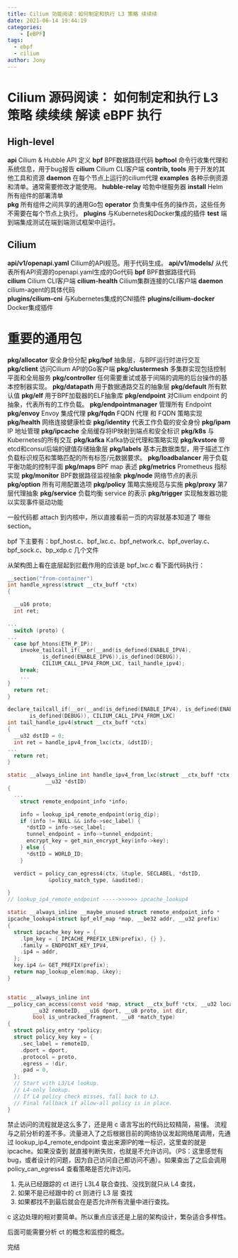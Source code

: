 ```yaml
---
title: Cilium 功能阅读：如何制定和执行 L3 策略 续续续
date: 2021-06-14 19:44:19
categories: 
	- [eBPF]
tags:
  - ebpf
  - cilium
author: Jony
---
```




# Cilium 源码阅读： 如何制定和执行 L3 策略 续续续 解读 eBPF 执行

## High-level

**api**
  Cilium & Hubble API 定义
**bpf**
  BPF数据路径代码
**bpftool**
  命令行收集代理和系统信息，用于bug报告
**cilium**
  Cilium CLI客户端
**contrib, tools**
  用于开发的其他工具和资源
**daemon**
  在每个节点上运行的cilium代理
**examples**
  各种示例资源和清单。通常需要修改才能使用。
**hubble-relay**
  哈勃中继服务器
**install**
  Helm 所有组件的部署清单  
**pkg**
  所有组件之间共享的通用Go包
**operator**
  负责集中任务的操作员，这些任务不需要在每个节点上执行。
**plugins**
  与Kubernetes和Docker集成的插件
**test**
  端到端集成测试在端到端测试框架中运行。  


## Cilium

**api/v1/openapi.yaml**
  Cilium的API规范。用于代码生成。
**api/v1/models/**
  从代表所有API资源的openapi.yaml生成的Go代码
**bpf**
  BPF数据路径代码  
**cilium**
  Cilium CLI客户端
**cilium-health**
  Cilium集群连接的CLI客户端
**daemon**
  cilium-agent的具体代码    
**plugins/cilium-cni**
  与Kubernetes集成的CNI插件
**plugins/cilium-docker**
  Docker集成插件

# 重要的通用包  

**pkg/allocator**
  安全身份分配
**pkg/bpf**
  抽象层，与BPF运行时进行交互  
**pkg/client**
  访问Cilium API的Go客户端
**pkg/clustermesh**
  多集群实现包括控制平面和全局服务
**pkg/controller**
  任何需要重试或基于间隔的调用的后台操作的基本控制器实现。
**pkg/datapath**
  用于数据通路交互的抽象层
**pkg/default**
  所有默认值
**pkg/elf**
  用于BPF加载器的ELF抽象库
**pkg/endpoint**
  对Cilium endpoint 的抽象，代表所有的工作负载。
**pkg/endpointmanager**
  管理所有 Endpoint
**pkg/envoy**
  Envoy 集成代理
**pkg/fqdn**
  FQDN 代理 和 FQDN 策略实现
**pkg/health**
  网络连接健康检查
**pkg/identity**
    代表工作负载的安全身份
**pkg/ipam**
  IP 地址管理
**pkg/ipcache**
  全局缓存将IP映射到端点和安全标识
**pkg/k8s**
  与Kubernetes的所有交互
**pkg/kafka**
  Kafka协议代理和策略实现
**pkg/kvstore**
  带etcd和consul后端的键值存储抽象层
**pkg/labels**
  基本元数据类型，用于描述工作负载标识规范和策略匹配的所有标签/元数据要求。
**pkg/loadbalancer**
  用于负载平衡功能的控制平面
**pkg/maps**
  BPF map 表述
**pkg/metrics**
  Prometheus 指标实现
**pkg/monitor**
  BPF数据路径监视抽象
**pkg/node**
  网络节点的表示
**pkg/option**
  所有可用配置选项
**pkg/policy**
  策略实施规范与实施
**pkg/proxy**
  第7层代理抽象
**pkg/service**
  负载均衡 service 的表示
**pkg/trigger**
  实现触发器功能以实现事件驱动功能



一般代码都  attach 到内核中，所以直接看前一页的内容就基本知道了 哪些  section。

bpf 下主要有：bpf_host.c、bpf_lxc.c、bpf_network.c、bpf_overlay.c、bpf_sock.c、bp_xdp.c 几个文件

从架构图上看在底层起到拦截作用的应该是 bpf_lxc.c 看下面代码执行：

```c
__section("from-container")
int handle_xgress(struct __ctx_buff *ctx)
{

  __u16 proto;
  int ret;

...
  switch (proto) {
...
  case bpf_htons(ETH_P_IP):
    invoke_tailcall_if(__or(__and(is_defined(ENABLE_IPV4), 
           is_defined(ENABLE_IPV6)),is_defined(DEBUG)),
           CILIUM_CALL_IPV4_FROM_LXC, tail_handle_ipv4);
    break;
    ...
}
  return ret;
}

declare_tailcall_if(__or(__and(is_defined(ENABLE_IPV4), is_defined(ENABLE_IPV6)),
       is_defined(DEBUG)), CILIUM_CALL_IPV4_FROM_LXC)
int tail_handle_ipv4(struct __ctx_buff *ctx)
{
  __u32 dstID = 0;
  int ret = handle_ipv4_from_lxc(ctx, &dstID);
...
  return ret;
}

static __always_inline int handle_ipv4_from_lxc(struct __ctx_buff *ctx,
            __u32 *dstID)
{
  ...
    struct remote_endpoint_info *info;

    info = lookup_ip4_remote_endpoint(orig_dip);
    if (info != NULL && info->sec_label) {
      *dstID = info->sec_label;
      tunnel_endpoint = info->tunnel_endpoint;
      encrypt_key = get_min_encrypt_key(info->key);
    } else {
      *dstID = WORLD_ID;
    }

  verdict = policy_can_egress4(ctx, &tuple, SECLABEL, *dstID,
             &policy_match_type, &audited);

}  
// lookup_ip4_remote_endpoint ----->>>>>> ipcache_lookup4

static __always_inline __maybe_unused struct remote_endpoint_info *
ipcache_lookup4(struct bpf_elf_map *map, __be32 addr, __u32 prefix)
{
  struct ipcache_key key = {
    .lpm_key = { IPCACHE_PREFIX_LEN(prefix), {} },
    .family = ENDPOINT_KEY_IPV4,
    .ip4 = addr,
  };
  key.ip4 &= GET_PREFIX(prefix);
  return map_lookup_elem(map, &key);
}


static __always_inline int
__policy_can_access(const void *map, struct __ctx_buff *ctx, __u32 localID,
        __u32 remoteID, __u16 dport, __u8 proto, int dir,
        bool is_untracked_fragment, __u8 *match_type)
{
  struct policy_entry *policy;
  struct policy_key key = {
    .sec_label = remoteID,
    .dport = dport,
    .protocol = proto,
    .egress = !dir,
    .pad = 0,
  };
  // Start with L3/L4 lookup. 
  // L4-only lookup.
  // If L4 policy check misses, fall back to L3.
  // Final fallback if allow-all policy is in place.
}

```

禁止访问的流程就是这么多了，还是用 c 语言写出的代码比较精简，易懂。
流程与之前分析的差不多。流量进入了之后根据目前的网络协议发起网络尾调用，先通过 lookup_ip4_remote_endpoint 查出来源IP的唯一标识，这里查的就是 ipcache。如果没查到
就直接判断失败，也就是不允许访问。（PS：这里感觉有bug，或者设计的问题，因为自己访问自己都访问不通）。如果查出了之后会调用 policy_can_egress4 查看策略是否允许访问。
1. 先从已经跟踪的 ct 进行 L3L4 联合查找、没找到就只从 L4 查找，
2. 如果不是已经跟中的 ct 则进行 L3 层 查找
3. 如果都找不到最后就会在是否允许所有流量中进行查找。

c 这边处理的相对要简单。所以重点应该还是上层的架构设计，繁杂适合多样性。


后面可能需要分析 ct 的概念和监控的概念。

完结

  







